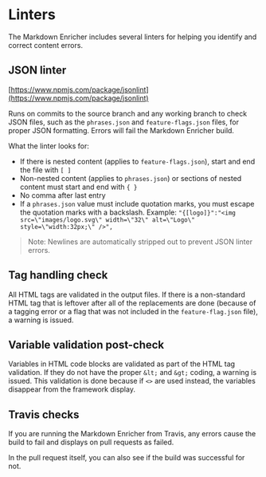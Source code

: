 <!--
# Copyright 2022, 2024 IBM Inc. All rights reserved
# SPDX-License-Identifier: Apache2.0
# Last updated: 2024-01-02
-->

# Linters

The Markdown Enricher includes several linters for helping you identify and correct content errors.

## JSON linter

[https://www.npmjs.com/package/jsonlint](https://www.npmjs.com/package/jsonlint)

Runs on commits to the source branch and any working branch to check JSON files, such as the `phrases.json` and `feature-flags.json` files, for proper JSON formatting. Errors will fail the Markdown Enricher build.

What the linter looks for:

- If there is nested content (applies to `feature-flags.json`), start and end the file with `[ ]`
- Non-nested content (applies to `phrases.json`) or sections of nested content must start and end with `{ }`
- No comma after last entry
- If a `phrases.json` value must include quotation marks, you must escape the quotation marks with a backslash. Example: `"{[logo]}":"<img src=\"images/logo.svg\" width=\"32\" alt=\"Logo\" style=\"width:32px;\" />",`

> Note: Newlines are automatically stripped out to prevent JSON linter errors.


## Tag handling check

All HTML tags are validated in the output files. If there is a non-standard HTML tag that is leftover after all of the replacements are done (because of a tagging error or a flag that was not included in the `feature-flag.json` file), a warning is issued.


## Variable validation post-check

Variables in HTML code blocks are validated as part of the HTML tag validation. If they do not have the proper `&lt;` and `&gt;` coding, a warning is issued. This validation is done because if `<>` are used instead, the variables disappear from the framework display.


## Travis checks
If you are running the Markdown Enricher from Travis, any errors cause the build to fail and displays on pull requests as failed.



In the pull request itself, you can also see if the build was successful for not.

